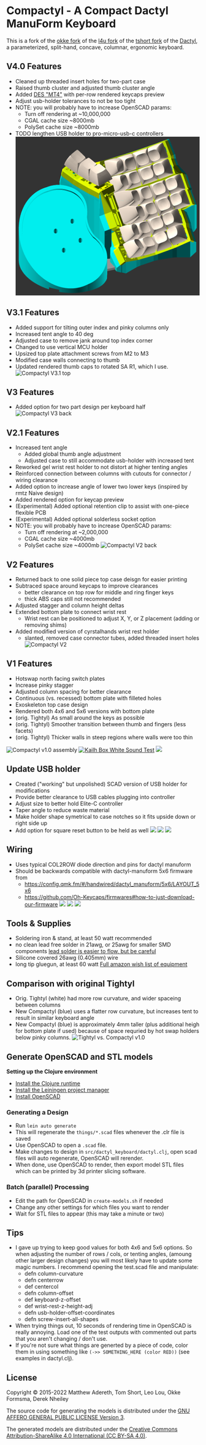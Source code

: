 # Compactyl - A Compact Dactyl ManuForm Keyboard

This is a fork of the [okke fork](https://github.com/okke-formsma/dactyl-manuform-tight) of the [l4u fork](https://github.com/l4u/dactyl-manuform-mini-keyboard) of the [tshort fork](https://github.com/tshort/dactyl-keyboard) of the [Dactyl](https://github.com/adereth/dactyl-keyboard), a parameterized, split-hand, concave, columnar, ergonomic keyboard.

## V4.0 Features
- Cleaned up threaded insert holes for two-part case
- Raised thumb cluster and adjusted thumb cluster angle
- Added [DES "MT4"](https://github.com/dereknheiley/PseudoMakeMeKeyCapProfiles) with per-row rendered keycaps preview
- Adjust usb-holder tolerances to not be too tight
- NOTE: you will probably have to increase OpenSCAD params:
	- Turn off rendering at ~10,000,000 
	- CGAL cache size ~8000mb
	- PolySet cache size ~8000mb
- TODO lengthen USB holder to pro-micro-usb-c controllers
![Compactyl V4.0 glamour](images/compactyl-v4.0-glamour.png)

## V3.1 Features
- Added support for tilting outer index and pinky columns only
- Increased tent angle to 40 deg
- Adjusted case to remove jank around top index corner
- Changed to use vertical MCU holder
- Upsized top plate attachment screws from M2 to M3
- Modified case walls connecting to thumb
- Updated rendered thumb caps to rotated SA R1, which I use.
![Compactyl V3.1 top](images/compactyl-v3.1-back.png)

## V3 Features
- Added option for two part design per keyboard half
![Compactyl V3 back](images/compactyl-V3-exploded.png)

## V2.1 Features
- Increased tent angle
	- Added global thumb angle adjustment
	- Adjusted case to still accommodate usb-holder with increased tent
- Reworked gel wrist rest holder to not distort at higher tenting angles
- Reinforced connection between columns with cutouts for connector / wiring clearance
- Added option to increase angle of lower two lower keys (inspired by rmtz Naive design)
- Added rendered option for keycap preview
- (Experimental) Added optional retention clip to assist with one-piece flexible PCB
- (Experimental) Added optional solderless socket option
- NOTE: you will probably have to increase OpenSCAD params:
	- Turn off rendering at ~2,000,000 
	- CGAL cache size ~4000mb
	- PolySet cache size ~4000mb
![Compactyl V2 back](images/compactyl-V2.1-back.png)

## V2 Features
- Returned back to one solid piece top case deisgn for easier printing
- Subtraced space around keycaps to improve clearances
	- better clearance on top row for middle and ring finger keys
	- thick ABS caps still not recommended
- Adjusted stagger and column height deltas
- Extended bottom plate to connect wrist rest
	- Wrist rest can be positioned to adjust X, Y, or Z placement (adding or removing shims)
- Added modified version of cyrstalhands wrist rest holder
	- slanted, removed case connector tubes, added threaded insert holes
![Compactyl V2](images/compactyl-V2.png)

## V1 Features
- Hotswap north facing switch plates
- Increase pinky stagger
- Adjusted column spacing for better clearance
- Continuous (vs. recessed) bottom plate with filleted holes
- Exoskeleton top case design
- Rendered both 4x6 and 5x6 versions with bottom plate
- (orig. Tightyl) As small around the keys as possible
- (orig. Tightyl) Smoother transition between thumb and fingers (less facets)
- (orig. Tightyl) Thicker walls in steep regions where walls were too thin

![Compactyl v1.0 assembly](images/assembly.png)
[![Kailh Box White Sound Test](images/compactyl-real-4x6.jpg)](https://www.youtube.com/watch?v=2oHvrcsFb9k)
![](images/compactyl-real-5x6.jpeg)

## Update USB holder
- Created ("working" but unpolished) SCAD version of USB holder for modifications
- Provide better clearance to USB cables plugging into controller
- Adjust size to better hold Elite-C controller
- Taper angle to reduce waste material
- Make holder shape symetrical to case notches so it fits upside down or right side up
- Add option for square reset button to be held as well
![](images/elite-c_trrs_holder.png)
![](images/elite-c_trrs_reset_holder.png)
![](images/elite-c_trrs_reset_holder_real.jpeg)

## Wiring
- Uses typical COL2ROW diode direction and pins for dactyl manuform
- Should be backwards compatible with dactyl-manuform 5x6 firmware from
	- https://config.qmk.fm/#/handwired/dactyl_manuform/5x6/LAYOUT_5x6
	- https://github.com/Oh-Keycaps/firmwares#how-to-just-download-our-firmware
![](images/compactyl_dactyl_manuform_wiring_left.jpeg)
![](images/compactyl_dactyl_manuform_wiring_right.jpeg)
![](images/compactyl-real-4x6-wiring.jpeg)

## Tools & Supplies
- Soldering iron & stand, at least 50 watt recommended
- no clean lead free solder in 21awg, or 25awg for smaller SMD components [lead solder is easier to flow, but be careful](https://www.wellpcb.com/lead-free-solder-vs-lead-solder.html)
- Silicone covered 26awg (0.405mm) wire
- long tip gluegun, at least 60 watt
[Full amazon wish list of equipment](https://www.amazon.ca/hz/wishlist/ls/18NL4T59KM4AE?ref_=wl_share)

## Comparison with original Tightyl
- Orig. Tightyl (white) had more row curvature, and wider spaceing between columns
- New Compactyl (blue) uses a flatter row curvature, but increases tent to result in similar keyboard angle
- New Compactyl (blue) is approximately 4mm taller (plus additional heigh for bottom plate if used) because of space requried by hot swap holders below pinky columns.
![Tightyl vs. Compactyl v1.0](images/compare.png)


## Generate OpenSCAD and STL models

**Setting up the Clojure environment**
* [Install the Clojure runtime](https://clojure.org)
* [Install the Leiningen project manager](http://leiningen.org/)
* [Install OpenSCAD](http://www.openscad.org/)

### Generating a Design
* Run `lein auto generate`
* This will regenerate the `things/*.scad` files whenever the .clr file is saved
* Use OpenSCAD to open a `.scad` file.
* Make changes to design in `src/dactyl_keyboard/dactyl.clj`, open scad files will auto regenerate, OpenSCAD will rerender.
* When done, use OpenSCAD to render, then export model STL files which can be printed by 3d printer slicing software.

### Batch (parallel) Processing
* Edit the path for OpenSCAD in `create-models.sh` if needed
* Change any other settings for which files you want to render
* Wait for STL files to appear (this may take a minute or two) 

## Tips

* I gave up trying to keep good values for both 4x6 and 5x6 options. So when adjusting the number of rows / cols, or tenting angles, (amoung other larger design changes) you will most likely have to update some magic numbers. I recommend opening the test.scad file and manipulate:
	* defn column-curvature 
	* defn centerrow
	* def centercol
	* defn column-offset
	* def keyboard-z-offset
	* def wrist-rest-z-height-adj
	* defn usb-holder-offset-coordinates
	* defn screw-insert-all-shapes
* When trying things out, 10 seconds of rendering time in OpenSCAD is really annoying. Load one of the test outputs with commented out parts that you aren't changing / don't use.
* If you're not sure what things are generted by a piece of code, color them in using something like
`(->> SOMETHING_HERE (color RED))` (see examples in dactyl.clj).

## License

Copyright © 2015-2022 Matthew Adereth, Tom Short, Leo Lou, Okke Formsma, Derek Nheiley

The source code for generating the models is distributed under the [GNU AFFERO GENERAL PUBLIC LICENSE Version 3](LICENSE).

The generated models are distributed under the [Creative Commons Attribution-ShareAlike 4.0 International (CC BY-SA 4.0)](LICENSE-models).
